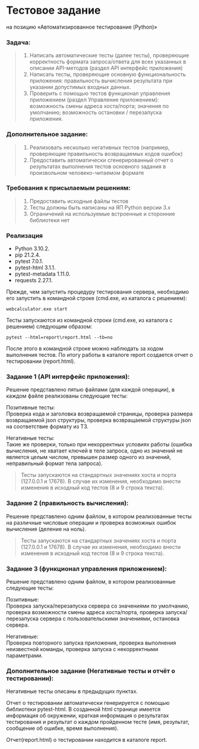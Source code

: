 # Тестовое задание
на позицию «Автоматизированное тестирование (Python)»

### Задача:

>1)	Написать автоматические тесты (далее тесты), проверяющие корректность формата запроса/ответа для всех указанных в описании API-методов (раздел API интерфейс приложения)
>2)	Написать тесты, проверяющие основную функциональность приложения: правильность вычисления результата при указании допустимых входных данных. 
>3)	Проверить с помощью тестов функционал управления приложением (раздел Управление приложением): возможность смены адреса хоста/порта; значения по умолчанию; возможность остановки / перезапуска приложения.

### Дополнительное задание:
> 1) Реализовать несколько негативных тестов (например, проверяющие правильность возвращаемых кодов ошибок)
> 2) Предоставить автоматически сгенерированный отчет о результатах выполнения тестов основного задания в произвольном человеко-читаемом формате

### Требования к присылаемым решениям:
> 1)	Предоставить исходные файлы тестов 
> 2)	Тесты должны быть написаны на ЯП Python версии 3.x
> 3)	Ограничений на используемые встроенные и сторонние библиотеки нет

### Реализация
- Python 3.10.2.
- pip 21.2.4.
- pytest 7.0.1.
- pytest-html 3.1.1.
- pytest-metadata 1.11.0.
- requests 2.27.1.

Прежде, чем запустить процедуру тестирования сервера, необходимо его запустить в командной строке (cmd.exe, из каталога с решением):
```
webcalculator.exe start
```
Тесты запускаются из командной строки (cmd.exe, из каталога с решением) следующим образом: 
```
pytest --html=report\report.html --tb=no
```
После этого в командной строке можно наблюдать за ходом выполнения тестов. По итогу работы в каталоге report создается отчет о тестировании (report.html).


### Задание 1 (API интерфейс приложения):

Решение представлено пятью файлами (для каждой операции), в каждом файле реализованы следующие тесты:

Позитивные тесты:  
Проверка кода и заголовка возвращаемой страницы, проверка размера возвращаемой json структуры, проверка возвращаемой структуры json на соответствие формату из ТЗ.

Негативные тесты:  
Такие же проверки, только при некорректных условиях работы (ошибка вычисления, не хватает ключей в теле запроса, одно из значений не является целым числом, превышен размер одного из значений, неправильный формат тела запроса).

> Тесты запускаются на стандартных значениях хоста и порта (127.0.0.1 и 17678). В случае их изменения, необходимо внести изменения в исходный код тестов (8 и 9 строка текста).

### Задание 2 (правильность вычисления):

Решение представлено одним файлом, в котором реализованные тесты на различные числовые операции и проверка возможных ошибок вычисления (деление на ноль).

> Тесты запускаются на стандартных значениях хоста и порта (127.0.0.1 и 17678). В случае их изменения, необходимо внести изменения в исходный код тестов (8 и 9 строка текста).

### Задание 3 (функционал управления приложением):
Решение представлено одним файлом, в котором реализованные следующие тесты:

Позитивные:  
Проверка запуска/перезапуска сервера со значениями по умолчанию, проверка возможности смены адреса хоста/порта, проверка запуска/перезапуска сервера с пользовательскими значениями, остановка сервера.

Негативные:  
Проверка повторного запуска приложения, проверка выполнения неизвестной команды, проверка запуска с некорректными параметрами.



### Дополнительное задание (Негативные тесты и отчёт о тестировании):

Негативные тесты описаны в предыдущих пунктах.

Отчет о тестировании автоматически генерируется с помощью библиотеки pytest-html. В созданной html странице имеется информация об окружении, краткая информация о результатах тестирования и результат о каждом пройденном тесте (имя, результат, сообщение об ошибке, время выполнения).

Отчет(report.html) о тестировании находится в каталоге report.
